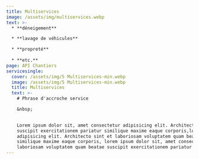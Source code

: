 ```yaml
---
title: Multiservices
image: /assets/img/multiservices.webp
text: >-
  * **déneigement**

  * **lavage de véhicules** 

  * **propreté** 
  
  * **etc.** 
page: API Chantiers
servicesingle:
  cover: /assets/img/5 Multiservices-min.webp
  image: /assets/img/5 Multiservices-min.webp
  title: Multiservices
  text: >-
    # Phrase d'accroche service

    &nbsp;
    

    Lorem ipsum dolor sit, amet consectetur adipisicing elit. Architecto sint et laboriosam voluptatem quam beatae
    suscipit exercitationem pariatur similique maxime eaque corporis,lorem ipsum dolor sit, amet consectetur
    adipisicing elit. Architecto sint et laboriosam voluptatem quam beatae suscipit exercitationem pariatur
    similique maxime eaque corporis, lorem ipsum dolor sit, amet consectetur adipisicing elit. Architecto sint et
    laboriosam voluptatem quam beatae suscipit exercitationem pariatur similique maxime eaque corporis  
---
```

